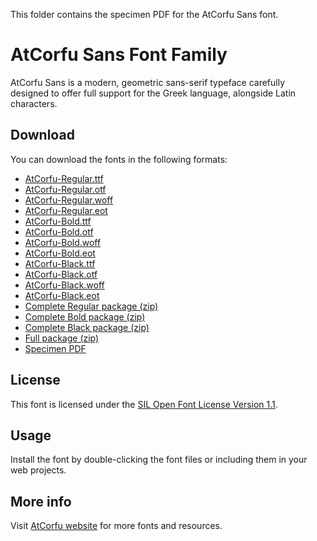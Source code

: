 This folder contains the specimen PDF for the AtCorfu Sans font.

# AtCorfu Sans Font Family

AtCorfu Sans is a modern, geometric sans-serif typeface carefully designed to offer full support for the Greek language, alongside Latin characters.

## Download

You can download the fonts in the following formats:

- [AtCorfu-Regular.ttf](AtCorfu-Sans/AtCorfu-Regular.ttf)  
- [AtCorfu-Regular.otf](AtCorfu-Sans/AtCorfu-Regular.otf)  
- [AtCorfu-Regular.woff](AtCorfu-Sans/AtCorfu-Regular.woff)  
- [AtCorfu-Regular.eot](AtCorfu-Sans/AtCorfu-Regular.eot) 
- [AtCorfu-Bold.ttf](AtCorfu-Sans/AtCorfu-Bold.ttf)  
- [AtCorfu-Bold.otf](AtCorfu-Sans/AtCorfu-Bold.otf)  
- [AtCorfu-Bold.woff](AtCorfu-Sans/AtCorfu-Bold.woff)  
- [AtCorfu-Bold.eot](AtCorfu-Sans/AtCorfu-Bold.eot)
- [AtCorfu-Black.ttf](AtCorfu-Sans/AtCorfu-Bold.ttf)  
- [AtCorfu-Black.otf](AtCorfu-Sans/AtCorfu-Black.otf)  
- [AtCorfu-Black.woff](AtCorfu-Sans/AtCorfu-Black.woff)  
- [AtCorfu-Black.eot](AtCorfu-Sans/AtCorfu-Black.eot) 
- [Complete Regular package (zip)](AtCorfu-Sans/AtCorfu-Sans-regular.zip)
- [Complete Bold package (zip)](AtCorfu-Sans/AtCorfu-Sans-bold.zip)
- [Complete Black package (zip)](AtCorfu-Sans/AtCorfu-Sans-black.zip) 
- [Full package (zip)](AtCorfu-Sans/AtCorfu-Sans-all.zip)  
- [Specimen PDF](specimen/atcorfu-sans-specimen.pdf)

## License

This font is licensed under the [SIL Open Font License Version 1.1](OFL.txt).

## Usage

Install the font by double-clicking the font files or including them in your web projects.

## More info

Visit [AtCorfu website](https://atcorfu.com/atcorfu-sans-modern-font-family-with-full-greek-support/) for more fonts and resources.
